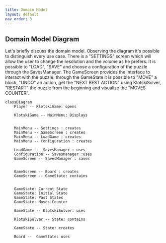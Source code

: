 ```yaml
---
title: Domain Model
layout: default
nav_order: 3
---
```


## Domain Model Diagram
Let's briefly discuss the domain model. Observing the diagram it's possible to distinguish every use case. There is a "SETTINGS" screen which will allow the user to change the resolution and the volume as he prefers. It is possible to "LOAD", "SAVE" and choose a configuration of the puzzle through the SavesManager. The GameScreen provides the interface to interact with the puzzle: through the GameState it is possible to "MOVE" a block, "UNDO" an action, get the "NEXT BEST ACTION" using KlotskiSolver, "RESTART" the puzzle from the beginning and visualize the "MOVES COUNTER".

```mermaid
classDiagram
    Player -- KlotskiGame: opens
    
    KlotskiGame -- MainMenu: Displays
    

    MainMenu -- Settings : creates
    MainMenu -- GameScreen : creates
    MainMenu -- LoadGame : creates
    MainMenu -- Configuration : creates
        
    LoadGame --  SavesManager : uses
    Configuration -- SavesManager :uses
    GameScreen -- SavesManager : saves
    
    
    GameScreen -- Board : creates
    GameScreen -- GameState: contains
    

    GameState: Current State
    GameState: Initial State
    GameState: Past States
    GameState: Moves Counter
    
    GameState -- KlotskiSolver: uses
    
    KlotskiSolver -- State: contains
    
    GameState -- State: creates
    
    Board --  GameState: uses

```

